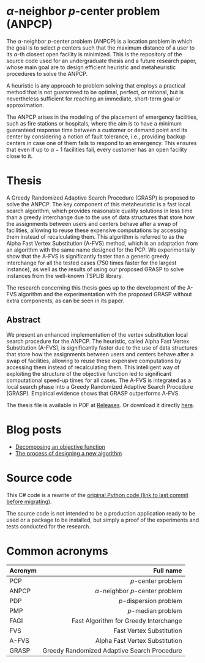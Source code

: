 # _α_-neighbor _p_-center problem (ANPCP)

The _α_-neighbor _p_-center problem (ANPCP) is a location problem in which the goal is to select $p$ centers such that the maximum distance of a user to its $\alpha$-th closest open facility is minimized.
This is the repository of the source code used for an undergraduate thesis and a future research paper, whose main goal are to design efficient heuristic and metaheuristic procedures to solve the ANPCP.

A heuristic is any approach to problem solving that employs a practical method that is not guaranteed to be optimal, perfect, or rational, but is nevertheless sufficient for reaching an immediate, short-term goal or approximation.

The ANPCP arises in the modeling of the placement of emergency facilities, such as fire stations or hospitals, where the aim is to have a minimum guaranteed response time between a customer or demand point and its center by considering a notion of fault tolerance, i.e., providing backup centers in case one of them fails to respond to an emergency.
This ensures that even if up to $\alpha - 1$ facilities fail, every customer has an open facility close to it.

# Thesis

A Greedy Randomized Adaptive Search Procedure (GRASP) is proposed to solve the ANPCP.
The key component of this metaheuristic is a fast local search algorithm, which provides reasonable quality solutions in less time than a greedy interchange due to the use of data structures that store how the assignments between users and centers behave after a swap of facilities, allowing to reuse these expensive computations by accessing them instead of recalculating them.
This algorithm is referred to as the Alpha Fast Vertex Substitution (A-FVS) method, which is an adaptation from an algorithm with the same name designed for the PCP.
We experimentally show that the A-FVS is significantly faster than a generic greedy interchange for all the tested cases (750 times faster for the largest instance), as well as the results of using our proposed GRASP to solve instances from the well-known TSPLIB library.

The research concerning this thesis goes up to the development of the A-FVS algorithm and the experimentation with the proposed GRASP without extra components, as can be seen in its paper.

## Abstract

We present an enhanced implementation of the vertex substitution local search procedure for the ANPCP.
The heuristic, called Alpha Fast Vertex Substitution (A-FVS), is significantly faster due to the use of data structures that store how the assignments between users and centers behave after a swap of facilities, allowing to reuse these expensive computations by accessing them instead of recalculating them.
This intelligent way of exploiting the structure of the objective function led to significant computational speed-up times for all cases.
The A-FVS is integrated as a local search phase into a Greedy Randomized Adaptive Search Procedure (GRASP).
Empirical evidence shows that GRASP outperforms A-FVS.

The thesis file is available in PDF at [Releases](https://github.com/netotz/alpha-neighbor-p-center-problem/releases/tag/thesis).
Or download it directly [here](https://github.com/netotz/alpha-neighbor-p-center-problem/releases/download/thesis/anpcp-thesis.pdf).

# Blog posts

- [Decomposing an objective function](https://netotz.github.io/posts/decomposing-of/)
- [The process of designing a new algorithm](https://netotz.github.io/posts/a-fvs/)

# Source code

This C# code is a rewrite of the [original Python code (link to last commit before migrating)](https://github.com/netotz/alpha-neighbor-p-center-problem/tree/62f7e6bf663e8278b04cb82972cf1742b920bf80).

The source code is not intended to be a production application ready to be used or a package to be installed, but simply a proof of the experiments and tests conducted for the research.

# Common acronyms

| Acronym |                                   Full name |
| :------ | ------------------------------------------: |
| PCP     |                          $p$-center problem |
| ANPCP   |        $\alpha$-neighbor $p$-center problem |
| PDP     |                      $p$-dispersion problem |
| PMP     |                          $p$-median problem |
| FAGI    |       Fast Algorithm for Greedy Interchange |
| FVS     |                    Fast Vertex Substitution |
| A-FVS   |              Alpha Fast Vertex Substitution |
| GRASP   | Greedy Randomized Adaptive Search Procedure |
